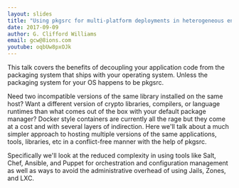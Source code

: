 ```yaml
---
layout: slides
title: "Using pkgsrc for multi-platform deployments in heterogeneous environments, Made to Measure: Network Performance Analysis in FreeBSD"
date: 2017-09-09
author: G. Clifford Williams
email: gcw@8ions.com
youtube: oqbUw8pxOJk
---
```

This talk covers the benefits of decoupling your application code from the packaging system that ships with your operating system. Unless the packaging system for your OS happens to be pkgsrc.

Need two incompatible versions of the same library installed on the same host? Want a different version of crypto libraries, compilers, or language runtimes than what comes out of the box with your default package manager? Docker style containers are currently all the rage but they come at a cost and with several layers of indirection. Here we'll talk about a much simpler approach to hosting multiple versions of the same applications, tools, libraries, etc in a conflict-free manner with the help of pkgsrc.

Specifically we'll look at the reduced complexity in using tools like Salt, Chef, Ansible, and Puppet for orchestration and configuration management as well as ways to avoid the administrative overhead of using Jails, Zones, and LXC.